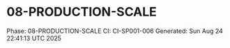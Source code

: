 # 08-PRODUCTION-SCALE
Phase: 08-PRODUCTION-SCALE
CI: CI-SP001-006
Generated: Sun Aug 24 22:41:13 UTC 2025
